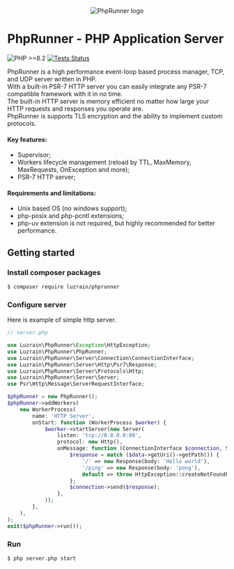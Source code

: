 <p align="center">
  <picture>
    <source media="(prefers-color-scheme: dark)" srcset="https://github.com/luzrain/phprunner/assets/25800964/b6d62fc9-d08b-4ac7-be0b-2da6653d4c6b">
    <img alt="PhpRunner logo" align="center" src="https://github.com/luzrain/phprunner/assets/25800964/9107aca7-13e0-40a9-b107-7dde99f171d1">
  </picture>
</p>

# PhpRunner - PHP Application Server
![PHP >=8.2](https://img.shields.io/badge/PHP-^8.2-777bb3.svg?style=flat)
[![Tests Status](https://img.shields.io/github/actions/workflow/status/luzrain/phprunner/tests.yaml?branch=master)](../../actions/workflows/tests.yaml)

PhpRunner is a high performance event-loop based process manager, TCP, and UDP server written in PHP.  
With a built-in PSR-7 HTTP server you can easily integrate any PSR-7 compatible framework with it in no time.  
The built-in HTTP server is memory efficient no matter how large your HTTP requests and responses you operate are.  
PhpRunner is supports TLS encryption and the ability to implement custom protocols.  

#### Key features:
- Supervisor;
- Workers lifecycle management (reload by TTL, MaxMemory, MaxRequests, OnException and more);
- PSR-7 HTTP server;

#### Requirements and limitations:  
 - Unix based OS (no windows support);
 - php-posix and php-pcntl extensions;
 - php-uv extension is not required, but highly recommended for better performance.

## Getting started
### Install composer packages
```bash
$ composer require luzrain/phprunner
```

### Configure server
Here is example of simple http server.
```php
// server.php

use Luzrain\PhpRunner\Exception\HttpException;
use Luzrain\PhpRunner\PhpRunner;
use Luzrain\PhpRunner\Server\Connection\ConnectionInterface;
use Luzrain\PhpRunner\Server\Http\Psr7\Response;
use Luzrain\PhpRunner\Server\Protocols\Http;
use Luzrain\PhpRunner\Server\Server;
use Psr\Http\Message\ServerRequestInterface;

$phpRunner = new PhpRunner();
$phpRunner->addWorkers(
    new WorkerProcess(
        name: 'HTTP Server',
        onStart: function (WorkerProcess $worker) {
            $worker->startServer(new Server(
                listen: 'tcp://0.0.0.0:80',
                protocol: new Http(),
                onMessage: function (ConnectionInterface $connection, ServerRequestInterface $data): void {
                    $response = match ($data->getUri()->getPath()) {
                        '/' => new Response(body: 'Hello world'),
                        '/ping' => new Response(body: 'pong'),
                        default => throw HttpException::createNotFoundException(),
                    };
                    $connection->send($response);
                },
            ));
        },
    ),
);
exit($phpRunner->run());
```

### Run
```bash
$ php server.php start
```
